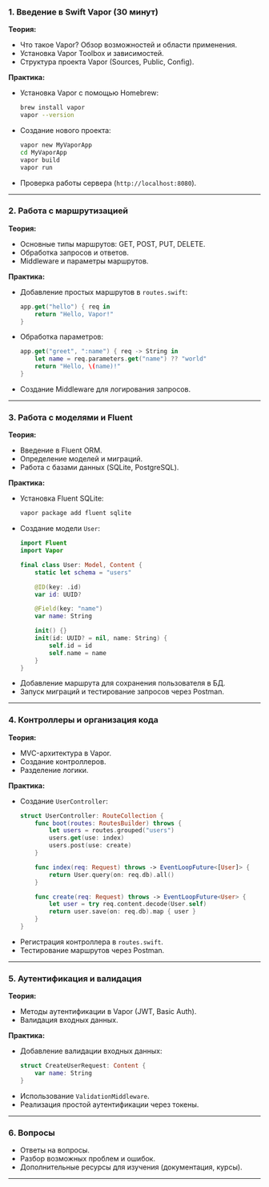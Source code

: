 ### **1. Введение в Swift Vapor (30 минут)**  
**Теория:**  
- Что такое Vapor? Обзор возможностей и области применения.  
- Установка Vapor Toolbox и зависимостей.  
- Структура проекта Vapor (Sources, Public, Config).  

**Практика:**  
- Установка Vapor с помощью Homebrew:  
  ```bash
  brew install vapor  
  vapor --version  
  ```
- Создание нового проекта:  
  ```bash
  vapor new MyVaporApp  
  cd MyVaporApp  
  vapor build  
  vapor run  
  ```
- Проверка работы сервера (`http://localhost:8080`).

---

### **2. Работа с маршрутизацией**  
**Теория:**  
- Основные типы маршрутов: GET, POST, PUT, DELETE.  
- Обработка запросов и ответов.  
- Middleware и параметры маршрутов.  

**Практика:**  
- Добавление простых маршрутов в `routes.swift`:  
  ```swift
  app.get("hello") { req in  
      return "Hello, Vapor!"  
  }
  ```
- Обработка параметров:  
  ```swift
  app.get("greet", ":name") { req -> String in  
      let name = req.parameters.get("name") ?? "world"  
      return "Hello, \(name)!"  
  }
  ```
- Создание Middleware для логирования запросов.

---

### **3. Работа с моделями и Fluent**  
**Теория:**  
- Введение в Fluent ORM.  
- Определение моделей и миграций.  
- Работа с базами данных (SQLite, PostgreSQL).  

**Практика:**  
- Установка Fluent SQLite:  
  ```bash
  vapor package add fluent sqlite  
  ```
- Создание модели `User`:  
  ```swift
  import Fluent  
  import Vapor  

  final class User: Model, Content {  
      static let schema = "users"  

      @ID(key: .id)  
      var id: UUID?  

      @Field(key: "name")  
      var name: String  

      init() {}  
      init(id: UUID? = nil, name: String) {  
          self.id = id  
          self.name = name  
      }  
  }
  ```
- Добавление маршрута для сохранения пользователя в БД.  
- Запуск миграций и тестирование запросов через Postman.  

---

### **4. Контроллеры и организация кода**  
**Теория:**  
- MVC-архитектура в Vapor.  
- Создание контроллеров.  
- Разделение логики.  

**Практика:**  
- Создание `UserController`:  
  ```swift
  struct UserController: RouteCollection {  
      func boot(routes: RoutesBuilder) throws {  
          let users = routes.grouped("users")  
          users.get(use: index)  
          users.post(use: create)  
      }  

      func index(req: Request) throws -> EventLoopFuture<[User]> {  
          return User.query(on: req.db).all()  
      }  

      func create(req: Request) throws -> EventLoopFuture<User> {  
          let user = try req.content.decode(User.self)  
          return user.save(on: req.db).map { user }  
      }  
  }
  ```
- Регистрация контроллера в `routes.swift`.  
- Тестирование маршрутов через Postman.

---

### **5. Аутентификация и валидация**  
**Теория:**  
- Методы аутентификации в Vapor (JWT, Basic Auth).  
- Валидация входных данных.  

**Практика:**  
- Добавление валидации входных данных:  
  ```swift
  struct CreateUserRequest: Content {  
      var name: String  
  }
  ```
- Использование `ValidationMiddleware`.  
- Реализация простой аутентификации через токены.  

---

### **6. Вопросы**  
- Ответы на вопросы.  
- Разбор возможных проблем и ошибок.  
- Дополнительные ресурсы для изучения (документация, курсы).  

---
